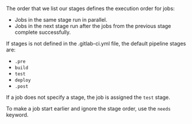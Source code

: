 
The order that we list our stages defines the execution order for jobs:
- Jobs in the same stage run in parallel.
- Jobs in the next stage run after the jobs from the previous stage complete successfully.

If stages is not defined in the .gitlab-ci.yml file, the default pipeline stages are:
- `.pre`
- `build`
- `test`
- `deploy`
- `.post`

If a job does not specify a stage, the job is assigned the `test` stage.

To make a job start earlier and ignore the stage order, use the `needs` keyword.

